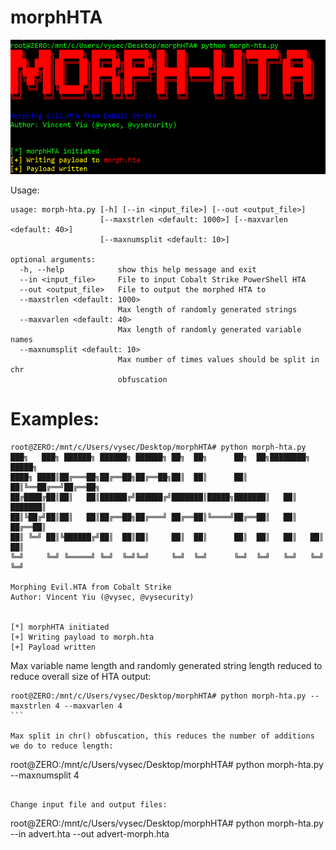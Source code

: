 morphHTA
========

<img src="example.png">

Usage: 
```
usage: morph-hta.py [-h] [--in <input_file>] [--out <output_file>]
                    [--maxstrlen <default: 1000>] [--maxvarlen <default: 40>]
                    [--maxnumsplit <default: 10>]

optional arguments:
  -h, --help            show this help message and exit
  --in <input_file>     File to input Cobalt Strike PowerShell HTA
  --out <output_file>   File to output the morphed HTA to
  --maxstrlen <default: 1000>
                        Max length of randomly generated strings
  --maxvarlen <default: 40>
                        Max length of randomly generated variable names
  --maxnumsplit <default: 10>
                        Max number of times values should be split in chr
                        obfuscation
```

Examples:
=========
```
root@ZERO:/mnt/c/Users/vysec/Desktop/morphHTA# python morph-hta.py
﻿███╗   ███╗ ██████╗ ██████╗ ██████╗ ██╗  ██╗      ██╗  ██╗████████╗ █████╗
████╗ ████║██╔═══██╗██╔══██╗██╔══██╗██║  ██║      ██║  ██║╚══██╔══╝██╔══██╗
██╔████╔██║██║   ██║██████╔╝██████╔╝███████║█████╗███████║   ██║   ███████║
██║╚██╔╝██║██║   ██║██╔══██╗██╔═══╝ ██╔══██║╚════╝██╔══██║   ██║   ██╔══██║
██║ ╚═╝ ██║╚██████╔╝██║  ██║██║     ██║  ██║      ██║  ██║   ██║   ██║  ██║
╚═╝     ╚═╝ ╚═════╝ ╚═╝  ╚═╝╚═╝     ╚═╝  ╚═╝      ╚═╝  ╚═╝   ╚═╝   ╚═╝  ╚═╝

Morphing Evil.HTA from Cobalt Strike
Author: Vincent Yiu (@vysec, @vysecurity)


[*] morphHTA initiated
[+] Writing payload to morph.hta
[+] Payload written
```

Max variable name length and randomly generated string length reduced to reduce overall size of HTA output:

```
root@ZERO:/mnt/c/Users/vysec/Desktop/morphHTA# python morph-hta.py --maxstrlen 4 --maxvarlen 4
﻿```

Max split in chr() obfuscation, this reduces the number of additions we do to reduce length:

```
root@ZERO:/mnt/c/Users/vysec/Desktop/morphHTA# python morph-hta.py --maxnumsplit 4
```

Change input file and output files:

```
root@ZERO:/mnt/c/Users/vysec/Desktop/morphHTA# python morph-hta.py --in advert.hta --out advert-morph.hta
```